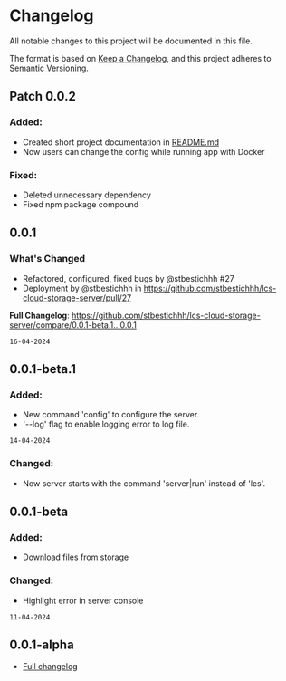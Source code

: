 # Changelog

All notable changes to this project will be documented in this file.

The format is based on [Keep a Changelog](https://keepachangelog.com/en/1.1.0/),
and this project adheres to [Semantic Versioning](https://semver.org/spec/v2.0.0.html).

## Patch 0.0.2

### Added:

* Created short project documentation in [README.md](README.md)
* Now users can change the config while running app with Docker

### Fixed:

* Deleted unnecessary dependency
* Fixed npm package compound

## 0.0.1

### What's Changed

* Refactored, configured, fixed bugs by @stbestichhh #27
* Deployment by @stbestichhh in https://github.com/stbestichhh/lcs-cloud-storage-server/pull/27

**Full Changelog**: https://github.com/stbestichhh/lcs-cloud-storage-server/compare/0.0.1-beta.1...0.0.1

`16-04-2024`

## 0.0.1-beta.1

### Added:

- New command 'config' to configure the server.
- '--log' flag to enable logging error to log file.

`14-04-2024`

### Changed:

- Now server starts with the command 'server|run' instead of 'lcs'.

## 0.0.1-beta

### Added:

- Download files from storage

### Changed:

- Highlight error in server console

`11-04-2024`

## 0.0.1-alpha

- [Full changelog](81a198fa18e28494bdc5bfe86c6958e6cfe77c1c)
